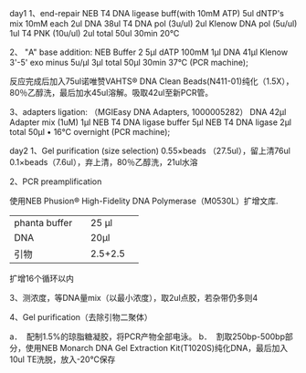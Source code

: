 day1
1、end-repair
NEB T4 DNA ligease buff(with 10mM ATP)       5ul
dNTP's mix 10mM each                                     2ul
DNA                                                                   38ul
T4 DNA pol (3u/ul)                                            2ul
Klenow DNA pol (5u/ul)                                     1ul
T4 PNK (10u/ul)                                                  2ul
total                                                                   50ul
30min   20℃   

2、	"A" base addition: 
NEB Buffer 2	5µl
dATP 100mM	1µl
DNA	41µl
Klenow 3'-5' exo minus 5u/µl	3µl
total	50µl
30min 37°C (PCR machine);

反应完成后加入75ul诺唯赞VAHTS® DNA Clean Beads(N411-01)纯化（1.5Х），80％乙醇洗，最后加水45ul溶解。吸取42ul至新PCR管。


3、adapters ligation: （MGIEasy DNA Adapters, 1000005282）
DNA	42µl
Adapter mix (1uM)	1µl
NEB T4 DNA ligase buffer	5µl
NEB T4 DNA ligase 	2µl
total	50µl
•	16°C overnight (PCR machine); 


day2
1、Gel purification (size selection)
0.55×beads （27.5ul），留上清76ul
0.1×beads（7.6ul），弃上清，80％乙醇洗，21ul水溶

2、PCR preamplification

使用NEB Phusion® High-Fidelity DNA Polymerase（M0530L）扩增文库.

|               |     |         |     |
| ------------- | --- | ------- | --- |
| phanta buffer |     | 25 µl   |     |
| DNA           |     | 20µl    |     |
| 引物            |     | 2.5+2.5 |     |
扩增16个循环以内  


3、测浓度，等DNA量mix（以最小浓度），取2ul点胶，若杂带仍多则4


4、Gel  purification（去除引物二聚体）

a．  配制1.5%的琼脂糖凝胶，将PCR产物全部电泳。
b．  割取250bp-500bp部分，使用NEB Monarch DNA Gel Extraction Kit(T1020S)纯化DNA，最后加入10ul TE洗脱，放入-20℃保存